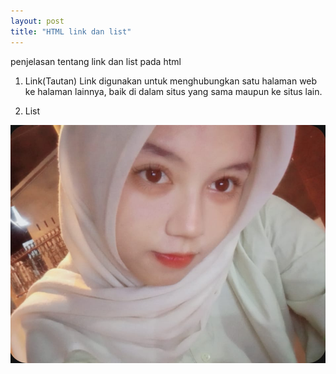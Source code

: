 ```yaml
---
layout: post
title: "HTML link dan list"
---
```


penjelasan tentang link dan list pada html
1. Link(Tautan)
Link digunakan untuk menghubungkan satu halaman web ke halaman lainnya, baik di dalam situs yang sama maupun ke situs lain.

2. List


![HTML link dan list](/assets/image/gambar1.jpeg)
